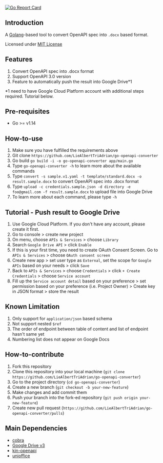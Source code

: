 [![Go Report Card](https://goreportcard.com/badge/github.com/LieAlbertTriAdrian/go-openapi-converter)](https://goreportcard.com/report/github.com/LieAlbertTriAdrian/go-openapi-converter)

## Introduction
A [Golang](https://golang.org/)-based tool to convert OpenAPI spec into `.docx` based format.

Licensed under [MIT License](LICENSE)

## Features
1. Convert OpenAPI spec into .docx format
2. Support OpenAPI 3.0 version
3. Feature to automatically push the result into Google Drive*1

*1 need to have Google Cloud Platform account with additional steps required. Tutorial below.

## Pre-requisites
- Go >= v1.14

## How-to-use
1. Make sure you have fulfilled the requirements above
2. Git clone `https://github.com/LieAlbertTriAdrian/go-openapi-converter`
3. Go build `go build -i -o go-openapi-converter app/main.go`
4. Type `go-openapi-converter -h` to learn more about the available commands
5. Type `convert -s sample.v1.yaml -t template/standard.docx -o result.sample.docx` to convert OpenAPI spec into .docx format
6. Type `upload -c credentials.sample.json -d directory -e foo@gmail.com -f result.sample.docx` to upload file into Google Drive
7. To learn more about each command, please type `-h`


## Tutorial - Push result to Google Drive
1. Use Google Cloud Platform. If you don't have any account, please create it first.
2. Go to console > create new project
3. On menu, choose `APIs & Services` > choose `Library`
4. Search `Google Drive API` > click `Enable`
5. If this is your first time, you need to create OAuth Consent Screen. Go to `APIs & Services` > choose `OAuth consent screen`
6. Create new app > set user type as `External`, set the scope for `Google APIs` based on your needs > click `Save`
7. Back to `APIs & Services` > choose `Credentials` > click `+ Create Credentials` > choose `Service account`
8. Fill up the `Service account detail` based on your preference > set permission based on your preference (i.e. Project Owner) > Create key in JSON format > store the result

## Known Limitation
1. Only support for `application/json` based schema
2. Not support nested `$ref`
3. The order of endpoint between table of content and list of endpoint hasn't same yet
4. Numbering list does not appear on Google Docs

## How-to-contribute
1. Fork this repository
2. Clone this repository into your local machine (`git clone https://github.com/LieAlbertTriAdrian/go-openapi-converter`)
3. Go to the project directory (`cd go-openapi-converter`)
4. Create a new branch (`git checkout -b your-new-feature`)
5. Make changes and add commit them
6. Push your branch into the fork-ed repository (`git push origin your-new-feature`)
7. Create new pull request (`https://github.com/LieAlbertTriAdrian/go-openapi-converter/pulls`)


## Main Dependencies
- [cobra](https://pkg.go.dev/github.com/spf13/cobra)
- [Google Drive v3](https://pkg.go.dev/google.golang.org/api/drive/v3)
- [kin-openapi](https://pkg.go.dev/github.com/getkin/kin-openapi/openapi3)
- [unioffice](https://github.com/unidoc/unioffice)
